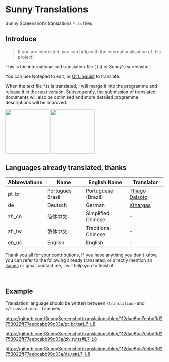 # Sunny Translations

Sunny Screenshot‘s translations `*.ts` files



## Introduce

>
> If you are interested, you can help with the internationalisation of this project!

This is the internationalised translation file (.ts) of Sunny's screenshot.

You can use Notepad to edit, or [Qt Linguist](https://github.com/lelegard/qtlinguist-installers/releases) to translate.

When the text file *.ts is translated, I will merge it into the programme and release it in the next version. Subsequently, the submission of translated documents will also be optimised and more detailed programme descriptions will be improved.

​                                                 <img src="https://fastly.jsdelivr.net/gh/XMuli/xmuliPic@pic/2024/202405301529987.png" width="140"/>                          <img src="https://fastly.jsdelivr.net/gh/XMuli/xmuliPic@pic/2023/202312301600058.png" width="140"/>

 

## Languages already translated, thanks



| Abbreviations | Name             | English Name        | Translator                                         |
| ------------- | ---------------- | ------------------- | -------------------------------------------------- |
| pt_br         | Português Brasil | Portuguese (Brazil) | [Thiago Dalsoto](https://github.com/thiagodalsoto) |
| de            | Deutsch          | German              | [Kthargas](https://github.com/Kthargas)            |
| zh_cn         | 简体中文         | Simplified Chinese  | -                                                  |
| zh_tw         | 繁体中文         | Traditional Chinese | -                                                  |
| en_us         | English          | English             | -                                                  |



Thank you all for your contributions, if you have anything you don't know, you can refer to the following already translated, or directly mention an [Issues](https://github.com/XMuli/SunnyPages/issues) or gmail contact me, I will help you to finish it.

<br>

## Example

Translation language should be written between `<translation>` and `</translation>`.
: <source>Licenses</source>.


https://github.com/SunnyScreenshot/translations/blob/112dae6bc7cbbd3d2753022ff77eebcabb99c33a/pt_br.ts#L7-L8

https://github.com/SunnyScreenshot/translations/blob/112dae6bc7cbbd3d2753022ff77eebcabb99c33a/zh_tw.ts#L7-L8

https://github.com/SunnyScreenshot/translations/blob/112dae6bc7cbbd3d2753022ff77eebcabb99c33a/de.ts#L7-L8
